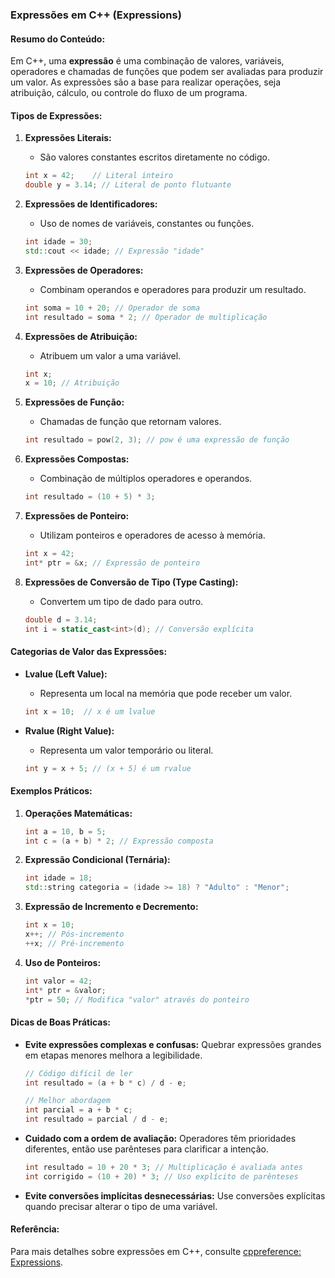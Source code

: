 ### Expressões em C++ (Expressions)

#### Resumo do Conteúdo:
Em C++, uma **expressão** é uma combinação de valores, variáveis, operadores e chamadas de funções que podem ser avaliadas para produzir um valor. As expressões são a base para realizar operações, seja atribuição, cálculo, ou controle do fluxo de um programa.

#### Tipos de Expressões:

1. **Expressões Literais:**
   - São valores constantes escritos diretamente no código.
   ```cpp
   int x = 42;    // Literal inteiro
   double y = 3.14; // Literal de ponto flutuante
   ```

2. **Expressões de Identificadores:**
   - Uso de nomes de variáveis, constantes ou funções.
   ```cpp
   int idade = 30;
   std::cout << idade; // Expressão "idade"
   ```

3. **Expressões de Operadores:**
   - Combinam operandos e operadores para produzir um resultado.
   ```cpp
   int soma = 10 + 20; // Operador de soma
   int resultado = soma * 2; // Operador de multiplicação
   ```

4. **Expressões de Atribuição:**
   - Atribuem um valor a uma variável.
   ```cpp
   int x;
   x = 10; // Atribuição
   ```

5. **Expressões de Função:**
   - Chamadas de função que retornam valores.
   ```cpp
   int resultado = pow(2, 3); // pow é uma expressão de função
   ```

6. **Expressões Compostas:**
   - Combinação de múltiplos operadores e operandos.
   ```cpp
   int resultado = (10 + 5) * 3;
   ```

7. **Expressões de Ponteiro:**
   - Utilizam ponteiros e operadores de acesso à memória.
   ```cpp
   int x = 42;
   int* ptr = &x; // Expressão de ponteiro
   ```

8. **Expressões de Conversão de Tipo (Type Casting):**
   - Convertem um tipo de dado para outro.
   ```cpp
   double d = 3.14;
   int i = static_cast<int>(d); // Conversão explícita
   ```

#### Categorias de Valor das Expressões:
- **Lvalue (Left Value):**
  - Representa um local na memória que pode receber um valor.
  ```cpp
  int x = 10;  // x é um lvalue
  ```

- **Rvalue (Right Value):**
  - Representa um valor temporário ou literal.
  ```cpp
  int y = x + 5; // (x + 5) é um rvalue
  ```

#### Exemplos Práticos:
1. **Operações Matemáticas:**
   ```cpp
   int a = 10, b = 5;
   int c = (a + b) * 2; // Expressão composta
   ```

2. **Expressão Condicional (Ternária):**
   ```cpp
   int idade = 18;
   std::string categoria = (idade >= 18) ? "Adulto" : "Menor";
   ```

3. **Expressão de Incremento e Decremento:**
   ```cpp
   int x = 10;
   x++; // Pós-incremento
   ++x; // Pré-incremento
   ```

4. **Uso de Ponteiros:**
   ```cpp
   int valor = 42;
   int* ptr = &valor;
   *ptr = 50; // Modifica "valor" através do ponteiro
   ```

#### Dicas de Boas Práticas:
- **Evite expressões complexas e confusas:** Quebrar expressões grandes em etapas menores melhora a legibilidade.
  ```cpp
  // Código difícil de ler
  int resultado = (a + b * c) / d - e;

  // Melhor abordagem
  int parcial = a + b * c;
  int resultado = parcial / d - e;
  ```
  
- **Cuidado com a ordem de avaliação:** Operadores têm prioridades diferentes, então use parênteses para clarificar a intenção.
  ```cpp
  int resultado = 10 + 20 * 3; // Multiplicação é avaliada antes
  int corrigido = (10 + 20) * 3; // Uso explícito de parênteses
  ```

- **Evite conversões implícitas desnecessárias:** Use conversões explícitas quando precisar alterar o tipo de uma variável.

#### Referência:
Para mais detalhes sobre expressões em C++, consulte [cppreference: Expressions](https://en.cppreference.com/w/cpp/language/expressions).